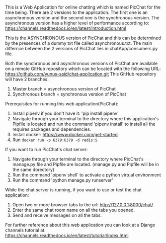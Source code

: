 This is a Web Application for online chatting which is named PicChat for the time being.
There are 2 versions to the application. The first one is an asynchronous version and
the second one is the synchronous version. The asynchronous version has a higher level
of performance according to:
https://channels.readthedocs.io/en/latest/introduction.html

This is the ASYNCHRONOUS version of PicChat and this can be determined by the presences
of a dummy txt file called asynchronous.txt. The main differnce between the 2 versions
of PicChat lies in chatApp/consumers.py file.

Both the synchronous and asynchronous versions of PicChat are available on a remote
GitHub repository which can be located with the following URL:
https://github.com/yunus-said/chat-application.git
This GitHub repository will have 2 branches:
1. Master branch      = asynchronous version of PicChat
2. Synchronous branch = synchronous version of PicChat

Prerequisites for running this web application(PicChat):
1. Install pipenv if you don't have it: 'pip install pipenv'
2. Navigate through your terminal to the directory where this application's Pipfile
   is located and run the command 'pipenv install' to install all the requires
   packages and dependencies.
3. Install docker: https://www.docker.com/get-started
4. Run ```docker run -p 6379:6379 -d redis:5```

If you want to run PicChat's chat server:
1. Navigate through your terminal to the directory where PicChat's manage.py file
   and Pipfile are located. (manage.py and Pipfile will be in the same dorectory)
2. Run the command 'pipenv shell' to activate a python virtual environment
3. Run the command 'python manage.py runserver'

While the chat server is running, if you want to use or test the chat application:
1. Open two or more browser tabs to the url: http://127.0.0.1:8000/chat/
2. Enter the same chat room name on all the tabs you opened.
2. Send and receive messages on all the tabs.

For further reference about this web application you can look at a Django channels
tutorial at: https://channels.readthedocs.io/en/latest/tutorial/index.html
